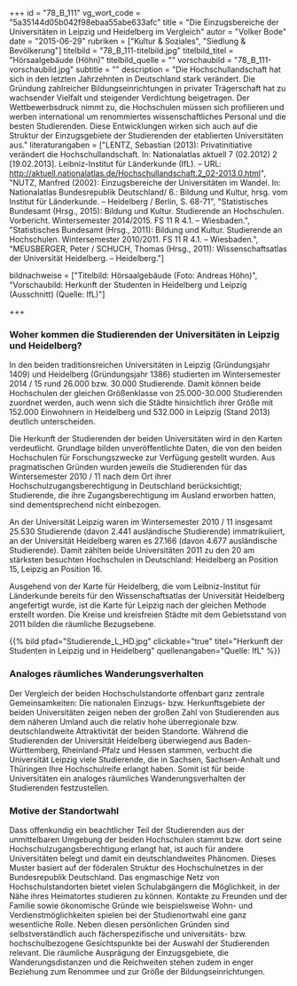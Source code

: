 +++
id = "78_B_111"
vg_wort_code = "5a35144d05b042f98ebaa55abe633afc"
title = "Die Einzugsbereiche der Universitäten in Leipzig und Heidelberg im Vergleich"
autor = "Volker Bode"
date = "2015-06-29"
rubriken = ["Kultur & Soziales", "Siedlung & Bevölkerung"]
titelbild = "78_B_111-titelbild.jpg"
titelbild_titel = "Hörsaalgebäude (Höhn)"
titelbild_quelle = ""
vorschaubild = "78_B_111-vorschaubild.jpg"
subtitle = ""
description = "Die Hochschullandschaft hat sich in den letzten Jahrzehnten in Deutschland stark verändert. Die Gründung zahlreicher Bildungseinrichtungen in privater Trägerschaft hat zu wachsender Vielfalt und steigender Verdichtung beigetragen. Der Wettbewerbsdruck nimmt zu, die Hochschulen müssen sich profilieren und werben international um renommiertes wissenschaftliches Personal und die besten Studierenden. Diese Entwicklungen wirken sich auch auf die Struktur der Einzugsgebiete der Studierenden der etablierten Universitäten aus."
literaturangaben = ["LENTZ, Sebastian (2013): Privatinitiative verändert die Hochschullandschaft. In: Nationalatlas aktuell 7 (02.2012) 2 [19.02.2013]. Leibniz-Institut für Länderkunde (IfL). – URL: http://aktuell.nationalatlas.de/Hochschullandschaft.2_02-2013.0.html", "NUTZ, Manfred (2002): Einzugsbereiche der Universitäten im Wandel. In: Nationalatlas Bundesrepublik Deutschland/ 6.: Bildung und Kultur, hrsg. vom Institut für Länderkunde. – Heidelberg / Berlin, S. 68-71", "Statistisches Bundesamt (Hrsg., 2015): Bildung und Kultur. Studierende an Hochschulen. Vorbericht. Wintersemester 2014/2015. FS 11 R 4.1. – Wiesbaden.", "Statistisches Bundesamt (Hrsg., 2011): Bildung und Kultur. Studierende an Hochschulen. Wintersemester 2010/2011. FS 11 R 4.1. – Wiesbaden.", "MEUSBERGER, Peter / SCHUCH, Thomas (Hrsg., 2011): Wissenschaftsatlas der Universität Heidelberg. – Heidelberg."]

bildnachweise = ["Titelbild: Hörsaalgebäude (Foto: Andreas Höhn)", "Vorschaubild: Herkunft der Studenten in Heidelberg und Leipzig (Ausschnitt) (Quelle: IfL)"]

+++

### **Woher kommen die Studierenden der Universitäten in Leipzig und Heidelberg?**

In den beiden traditionsreichen Universitäten in Leipzig (Gründungsjahr 1409) und Heidelberg (Gründungsjahr 1386) studierten im Wintersemester 2014 / 15 rund 26.000 bzw. 30.000 Studierende. Damit können beide Hochschulen der gleichen Größenklasse von 25.000-30.000 Studierenden zuordnet werden, auch wenn sich die Städte hinsichtlich ihrer Größe mit 152.000 Einwohnern in Heidelberg und 532.000 in Leipzig (Stand 2013) deutlich unterscheiden.

Die Herkunft der Studierenden der beiden Universitäten wird in den Karten verdeutlicht. Grundlage bilden unveröffentlichte Daten, die von den beiden Hochschulen für Forschungszwecke zur Verfügung gestellt wurden. Aus pragmatischen Gründen wurden jeweils die Studierenden für das Wintersemester 2010 / 11 nach dem Ort ihrer Hochschulzugangsberechtigung in Deutschland berücksichtigt; Studierende, die ihre Zugangsberechtigung im Ausland erworben hatten, sind dementsprechend nicht einbezogen.

An der Universität Leipzig waren im Wintersemester 2010 / 11 insgesamt 25.530 Studierende (davon 2.441 ausländische Studierende) immatrikuliert, an der Universität Heidelberg waren es 27.166 (davon 4.677 ausländische Studierende). Damit zählten beide Universitäten 2011 zu den 20 am stärksten besuchten Hochschulen in Deutschland: Heidelberg an Position 15, Leipzig an Position 16.

Ausgehend von der Karte für Heidelberg, die vom Leibniz-Institut für Länderkunde bereits für den Wissenschaftsatlas der Universität Heidelberg angefertigt wurde, ist die Karte für Leipzig nach der gleichen Methode erstellt worden. Die Kreise und kreisfreien Städte mit dem Gebietsstand von 2011 bilden die räumliche Bezugsebene.

{{% bild pfad="Studierende_L_HD.jpg"  clickable="true" titel="Herkunft der Studenten in Leipzig und in Heidelberg" quellenangaben="Quelle: IfL" %}}

### **Analoges räumliches Wanderungsverhalten**

Der Vergleich der beiden Hochschulstandorte offenbart ganz zentrale Gemeinsamkeiten: Die nationalen Einzugs- bzw. Herkunftsgebiete der beiden Universitäten zeigen neben der großen Zahl von Studierenden aus dem näheren Umland auch die relativ hohe überregionale bzw. deutschlandweite Attraktivität der beiden Standorte. Während die Studierenden der Universität Heidelberg überwiegend aus Baden-Württemberg, Rheinland-Pfalz und Hessen stammen, verbucht die Universität Leipzig viele Studierende, die in Sachsen, Sachsen-Anhalt und Thüringen Ihre Hochschulreife erlangt haben. Somit ist für beide Universitäten ein analoges räumliches Wanderungsverhalten der Studierenden festzustellen.

### **Motive der Standortwahl**

Dass offenkundig ein beachtlicher Teil der Studierenden aus der unmittelbaren Umgebung der beiden Hochschulen stammt bzw. dort seine Hochschulzugangsberechtigung erlangt hat, ist auch für andere Universitäten belegt und damit ein deutschlandweites Phänomen. Dieses Muster basiert auf der föderalen Struktur des Hochschulnetzes in der Bundesrepublik Deutschland. Das engmaschige Netz von Hochschulstandorten bietet vielen Schulabgängern die Möglichkeit, in der Nähe ihres Heimatortes studieren zu können. Kontakte zu Freunden und der Familie sowie ökonomische Gründe wie beispielsweise Wohn- und Verdienstmöglichkeiten spielen bei der Studienortwahl eine ganz wesentliche Rolle. Neben diesen persönlichen Gründen sind selbstverständlich auch fächerspezifische und universitäts- bzw. hochschulbezogene Gesichtspunkte bei der Auswahl der Studierenden relevant. Die räumliche Ausprägung der Einzugsgebiete, die Wanderungsdistanzen und die Reichweiten stehen zudem in enger Beziehung zum Renommee und zur Größe der Bildungseinrichtungen.
